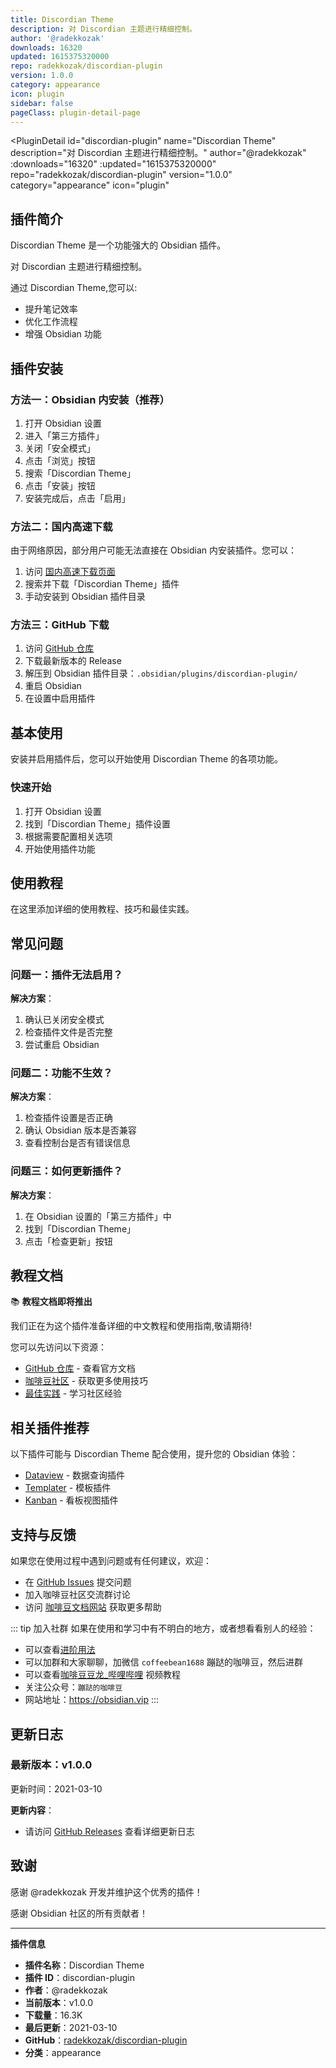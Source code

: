 ```yaml
---
title: Discordian Theme
description: 对 Discordian 主题进行精细控制。
author: '@radekkozak'
downloads: 16320
updated: 1615375320000
repo: radekkozak/discordian-plugin
version: 1.0.0
category: appearance
icon: plugin
sidebar: false
pageClass: plugin-detail-page
---
```


<PluginDetail
  id="discordian-plugin"
  name="Discordian Theme"
  description="对 Discordian 主题进行精细控制。"
  author="@radekkozak"
  :downloads="16320"
  :updated="1615375320000"
  repo="radekkozak/discordian-plugin"
  version="1.0.0"
  category="appearance"
  icon="plugin"
>

<!-- AUTO_GENERATED_START -->
## 插件简介

Discordian Theme 是一个功能强大的 Obsidian 插件。

对 Discordian 主题进行精细控制。

通过 Discordian Theme,您可以:

- 提升笔记效率
- 优化工作流程
- 增强 Obsidian 功能

<!-- AUTO_GENERATED_END -->

<!-- AUTO_GENERATED_START -->
## 插件安装

### 方法一：Obsidian 内安装（推荐）

1. 打开 Obsidian 设置
2. 进入「第三方插件」
3. 关闭「安全模式」
4. 点击「浏览」按钮
5. 搜索「Discordian Theme」
6. 点击「安装」按钮
7. 安装完成后，点击「启用」

### 方法二：国内高速下载

由于网络原因，部分用户可能无法直接在 Obsidian 内安装插件。您可以：

1. 访问 [国内高速下载页面](/zh/documentation/obsidian-plugins-download.html)
2. 搜索并下载「Discordian Theme」插件
3. 手动安装到 Obsidian 插件目录

### 方法三：GitHub 下载

1. 访问 [GitHub 仓库](https://github.com/radekkozak/discordian-plugin)
2. 下载最新版本的 Release
3. 解压到 Obsidian 插件目录：`.obsidian/plugins/discordian-plugin/`
4. 重启 Obsidian
5. 在设置中启用插件

## 基本使用

安装并启用插件后，您可以开始使用 Discordian Theme 的各项功能。

### 快速开始

1. 打开 Obsidian 设置
2. 找到「Discordian Theme」插件设置
3. 根据需要配置相关选项
4. 开始使用插件功能

<!-- AUTO_GENERATED_END -->

<!-- CUSTOM_CONTENT_START:tutorial -->
## 使用教程

在这里添加详细的使用教程、技巧和最佳实践。

<!-- CUSTOM_CONTENT_END:tutorial -->

<!-- SHARED_CONTENT_START -->
## 常见问题

### 问题一：插件无法启用？

**解决方案**：
1. 确认已关闭安全模式
2. 检查插件文件是否完整
3. 尝试重启 Obsidian

### 问题二：功能不生效？

**解决方案**：
1. 检查插件设置是否正确
2. 确认 Obsidian 版本是否兼容
3. 查看控制台是否有错误信息

### 问题三：如何更新插件？

**解决方案**：
1. 在 Obsidian 设置的「第三方插件」中
2. 找到「Discordian Theme」
3. 点击「检查更新」按钮

## 教程文档

📚 **教程文档即将推出**

我们正在为这个插件准备详细的中文教程和使用指南,敬请期待!

您可以先访问以下资源：
- [GitHub 仓库](https://github.com/radekkozak/discordian-plugin) - 查看官方文档
- [咖啡豆社区](/zh/bases/) - 获取更多使用技巧
- [最佳实践](/zh/best-practices/) - 学习社区经验

## 相关插件推荐

以下插件可能与 Discordian Theme 配合使用，提升您的 Obsidian 体验：

- [Dataview](/zh/plugins/dataview.html) - 数据查询插件
- [Templater](/zh/plugins/templater-obsidian.html) - 模板插件
- [Kanban](/zh/plugins/obsidian-kanban.html) - 看板视图插件

## 支持与反馈

如果您在使用过程中遇到问题或有任何建议，欢迎：

- 在 [GitHub Issues](https://github.com/radekkozak/discordian-plugin/issues) 提交问题
- 加入咖啡豆社区交流群讨论
- 访问 [咖啡豆文档网站](https://obsidian.vip) 获取更多帮助

::: tip 加入社群
如果在使用和学习中有不明白的地方，或者想看看别人的经验：
- 可以查看[进阶用法](/zh/advanced)
- 可以加群和大家聊聊，加微信 `coffeebean1688` 蹦跶的咖啡豆，然后进群
- 可以查看[咖啡豆豆龙_哔哩哔哩](https://space.bilibili.com/618777356) 视频教程
- 关注公众号：`蹦跶的咖啡豆`
- 网站地址：https://obsidian.vip
:::
<!-- SHARED_CONTENT_END -->

<!-- AUTO_GENERATED_START -->
## 更新日志

### 最新版本：v1.0.0

更新时间：2021-03-10

**更新内容**：
- 请访问 [GitHub Releases](https://github.com/radekkozak/discordian-plugin/releases) 查看详细更新日志

## 致谢

感谢 @radekkozak 开发并维护这个优秀的插件！

感谢 Obsidian 社区的所有贡献者！

---

**插件信息**
- **插件名称**：Discordian Theme
- **插件 ID**：discordian-plugin
- **作者**：@radekkozak
- **当前版本**：v1.0.0
- **下载量**：16.3K
- **最后更新**：2021-03-10
- **GitHub**：[radekkozak/discordian-plugin](https://github.com/radekkozak/discordian-plugin)
- **分类**：appearance
<!-- AUTO_GENERATED_END -->

</PluginDetail>

